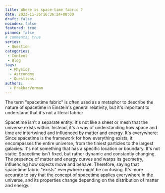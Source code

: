 ```yaml
---
title: Where is space-time fabric ?
date: 2023-11-26T16:36:24+08:00
draft: false
noindex: false
featured: true
pinned: false
# comments: true
series:
 - Question
categories:
 - Content
 - Blog
tags:
  - Physics
  - Astronomy
  - Questions
authors:
  - PrakharVerman
---
```


The term "spacetime fabric" is often used as a metaphor to describe the nature of spacetime in Einstein's general relativity, but it's important to understand that it's not a literal fabric:

Spacetime isn't a separate entity: It's not like a sheet or mesh that the universe exists within. Instead, it's a way of understanding how space and time are intertwined and influenced by matter and energy.
It's everywhere: Since spacetime is the framework for how everything exists, it encompasses the entire universe, from the tiniest particles to the largest galaxies. It's not something that has a specific location or boundary.
It's not static: Spacetime isn't fixed, but rather dynamic and constantly changing. The presence of matter and energy curves and warps its geometry, influencing how objects move and behave.
Therefore, saying that spacetime fabric "exists" everywhere might be confusing. It's more accurate to say that the concept of spacetime applies everywhere in the universe, and its properties change depending on the distribution of matter and energy.
